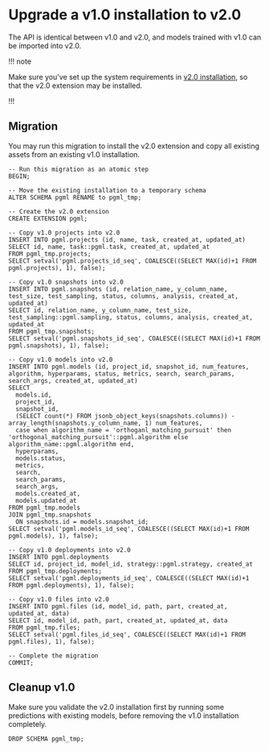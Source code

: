 
# Upgrade a v1.0 installation to v2.0

The API is identical between v1.0 and v2.0, and models trained with v1.0 can be imported into v2.0. 

!!! note

Make sure you've set up the system requirements in [v2.0 installation](/docs/setup/v2/installation/), so that the v2.0 extension may be installed.

!!!

## Migration
You may run this migration to install the v2.0 extension and copy all existing assets from an existing v1.0 installation.

```postgresql
-- Run this migration as an atomic step
BEGIN;

-- Move the existing installation to a temporary schema
ALTER SCHEMA pgml RENAME to pgml_tmp;

-- Create the v2.0 extension
CREATE EXTENSION pgml;

-- Copy v1.0 projects into v2.0
INSERT INTO pgml.projects (id, name, task, created_at, updated_at)
SELECT id, name, task::pgml.task, created_at, updated_at 
FROM pgml_tmp.projects;
SELECT setval('pgml.projects_id_seq', COALESCE((SELECT MAX(id)+1 FROM pgml.projects), 1), false);

-- Copy v1.0 snapshots into v2.0
INSERT INTO pgml.snapshots (id, relation_name, y_column_name, test_size, test_sampling, status, columns, analysis, created_at, updated_at)
SELECT id, relation_name, y_column_name, test_size, test_sampling::pgml.sampling, status, columns, analysis, created_at, updated_at
FROM pgml_tmp.snapshots;
SELECT setval('pgml.snapshots_id_seq', COALESCE((SELECT MAX(id)+1 FROM pgml.snapshots), 1), false);

-- Copy v1.0 models into v2.0
INSERT INTO pgml.models (id, project_id, snapshot_id, num_features, algorithm, hyperparams, status, metrics, search, search_params, search_args, created_at, updated_at)
SELECT 
  models.id, 
  project_id, 
  snapshot_id, 
  (SELECT count(*) FROM jsonb_object_keys(snapshots.columns)) - array_length(snapshots.y_column_name, 1) num_features,  
  case when algorithm_name = 'orthoganl_matching_pursuit' then 'orthogonal_matching_pursuit'::pgml.algorithm else algorithm_name::pgml.algorithm end, 
  hyperparams, 
  models.status, 
  metrics, 
  search, 
  search_params, 
  search_args, 
  models.created_at, 
  models.updated_at
FROM pgml_tmp.models 
JOIN pgml_tmp.snapshots 
  ON snapshots.id = models.snapshot_id;
SELECT setval('pgml.models_id_seq', COALESCE((SELECT MAX(id)+1 FROM pgml.models), 1), false);

-- Copy v1.0 deployments into v2.0
INSERT INTO pgml.deployments
SELECT id, project_id, model_id, strategy::pgml.strategy, created_at
FROM pgml_tmp.deployments;
SELECT setval('pgml.deployments_id_seq', COALESCE((SELECT MAX(id)+1 FROM pgml.deployments), 1), false);

-- Copy v1.0 files into v2.0
INSERT INTO pgml.files (id, model_id, path, part, created_at, updated_at, data)
SELECT id, model_id, path, part, created_at, updated_at, data
FROM pgml_tmp.files;
SELECT setval('pgml.files_id_seq', COALESCE((SELECT MAX(id)+1 FROM pgml.files), 1), false);

-- Complete the migration
COMMIT;
```

## Cleanup v1.0
Make sure you validate the v2.0 installation first by running some predictions with existing models, before removing the v1.0 installation completely.

```postgresql
DROP SCHEMA pgml_tmp;
```


